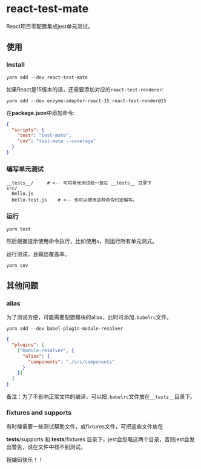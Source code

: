 # react-test-mate

React项目零配置集成jest单元测试。


## 使用

### Install

```shell
yarn add --dev react-test-mate
```

如果React是15版本的话，还需要添加对应的`react-test-renderer`:


```shell
yarn add --dev enzyme-adapter-react-15 react-test-render@15
```

在**package.json**中添加命令:

```json
{
  "scripts": {
    "test": "test-mate",
    "cov": "test-mate --coverage"
  }
}
```

### 编写单元测试


```shell
__tests__/     # <-- 可将单元测试统一放在 __tests__ 目录下
src/
  Hello.js
  Hello.test.js    # <-- 也可以使用这种命令约定编写。
```


### 运行

```shell
yarn test
```

然后根据提示使用命令执行，比如使用`a`，则运行所有单元测式。

运行测试，且输出覆盖率。

```shell
yarn cov
```


## 其他问题

### alias

为了测试方便，可能需要配置模块的alias，此时可添加`.babelrc`文件。

```shell
yarn add --dev babel-plugin-module-resolver
```

```json
{
  "plugins": [
    ["module-resolver", {
      "alias": {
        "components": "./src/components"
      }
    }]
  ]
}
```

备注：为了不影响正常文件的编译，可以把`.babelrc`文件放在`__tests__`目录下。


### fixtures and supports

有时候需要一些测试帮助文件，或fixtures文件，可把这些文件放在

__tests__/supports 和 __tests__/fixtures 目录下，jest会忽略这两个目录，否则jest会发出警告，说在文件中找不到测试。


祝编码快乐！！
